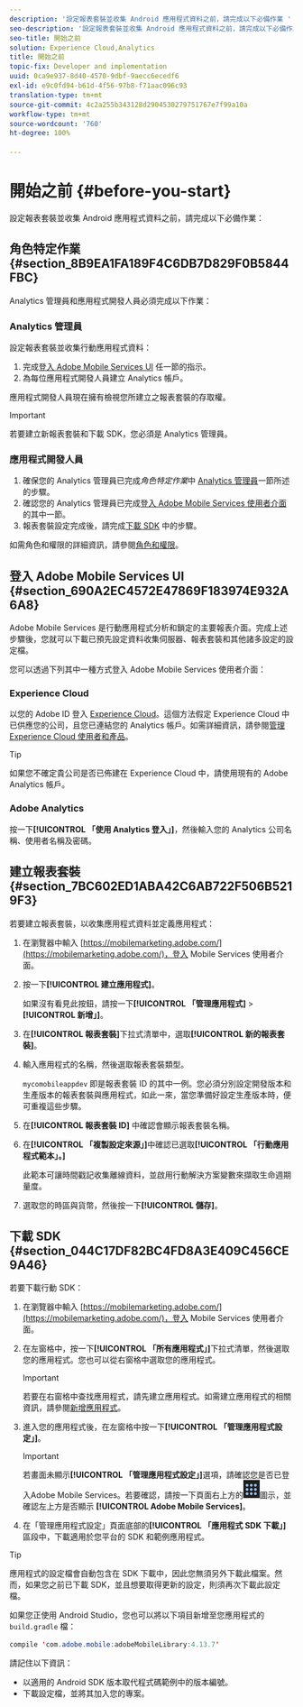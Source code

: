 ```yaml
---
description: '設定報表套裝並收集 Android 應用程式資料之前，請完成以下必備作業 '
seo-description: '設定報表套裝並收集 Android 應用程式資料之前，請完成以下必備作業 '
seo-title: 開始之前
solution: Experience Cloud,Analytics
title: 開始之前
topic-fix: Developer and implementation
uuid: 0ca9e937-8d40-4570-9dbf-9aecc6ecedf6
exl-id: e9c0fd94-b61d-4f56-97b8-f71aac096c93
translation-type: tm+mt
source-git-commit: 4c2a255b343128d2904530279751767e7f99a10a
workflow-type: tm+mt
source-wordcount: '760'
ht-degree: 100%

---
```


# 開始之前 {#before-you-start}

設定報表套裝並收集 Android 應用程式資料之前，請完成以下必備作業：

## 角色特定作業 {#section_8B9EA1FA189F4C6DB7D829F0B5844FBC}

Analytics 管理員和應用程式開發人員必須完成以下作業：

### Analytics 管理員

設定報表套裝並收集行動應用程式資料：

1. 完成[登入 Adobe Mobile Services UI](../getting-started/requirements.md#section_690A2EC4572E47869F183974E932A6A8) 任一節的指示。
1. 為每位應用程式開發人員建立 Analytics 帳戶。

應用程式開發人員現在擁有檢視您所建立之報表套裝的存取權。

>[!IMPORTANT]
>
>若要建立新報表套裝和下載 SDK，您必須是 Analytics 管理員。

### 應用程式開發人員

1. 確保您的 Analytics 管理員已完成&#x200B;*角色特定作業*&#x200B;中 [Analytics 管理員](../getting-started/requirements.md#section_8B9EA1FA189F4C6DB7D829F0B5844FBC)一節所述的步驟。
1. 確認您的 Analytics 管理員已完成[登入 Adobe Mobile Services 使用者介面](../getting-started/requirements.md#section_690A2EC4572E47869F183974E932A6A8)的其中一節。
1. 報表套裝設定完成後，請完成[下載 SDK](../getting-started/requirements.md#section_044C17DF82BC4FD8A3E409C456CE9A46) 中的步驟。

如需角色和權限的詳細資訊，請參閱[角色和權限](/help/using/gs/c-mob-roles-and-permissions.md)。

## 登入 Adobe Mobile Services UI {#section_690A2EC4572E47869F183974E932A6A8}

Adobe Mobile Services 是行動應用程式分析和鎖定的主要報表介面。完成上述步驟後，您就可以下載已預先設定資料收集伺服器、報表套裝和其他諸多設定的設定檔。

您可以透過下列其中一種方式登入 Adobe Mobile Services 使用者介面：

### Experience Cloud

以您的 Adobe ID 登入 [Experience Cloud](https://experiencecloud.adobe.com)。這個方法假定 Experience Cloud 中已供應您的公司，且您已連結您的 Analytics 帳戶。如需詳細資訊，請參閱[管理 Experience Cloud 使用者和產品](https://docs.adobe.com/content/help/zh-Hant/core-services/interface/manage-users-and-products/admin-getting-started.html)。

>[!TIP]
>
>如果您不確定貴公司是否已佈建在 Experience Cloud 中，請使用現有的 Adobe Analytics 帳戶。

### Adobe Analytics

按一下&#x200B;**[!UICONTROL 「使用 Analytics 登入」]**，然後輸入您的 Analytics 公司名稱、使用者名稱及密碼。

## 建立報表套裝 {#section_7BC602ED1ABA42C6AB722F506B5219F3}

若要建立報表套裝，以收集應用程式資料並定義應用程式：

1. 在瀏覽器中輸入 [https://mobilemarketing.adobe.com/](https://mobilemarketing.adobe.com/)，登入 Mobile Services 使用者介面。
1. 按一下&#x200B;**[!UICONTROL 建立應用程式]**。

   如果沒有看見此按鈕，請按一下&#x200B;**[!UICONTROL 「管理應用程式]** > **[!UICONTROL 新增」]**。

1. 在&#x200B;**[!UICONTROL 報表套裝]**&#x200B;下拉式清單中，選取&#x200B;**[!UICONTROL 新的報表套裝]**。

1. 輸入應用程式的名稱，然後選取報表套裝類型。

   `mycomobileappdev` 即是報表套裝 ID 的其中一例。您必須分別設定開發版本和生產版本的報表套裝與應用程式，如此一來，當您準備好設定生產版本時，便可重複這些步驟。
1. 在&#x200B;**[!UICONTROL 報表套裝 ID]** 中確認會顯示報表套裝名稱。
1. 在&#x200B;**[!UICONTROL 「複製設定來源」]**&#x200B;中確認已選取&#x200B;**[!UICONTROL 「行動應用程式範本」。]**

   此範本可讓時間戳記收集離線資料，並啟用行動解決方案變數來擷取生命週期量度。

1. 選取您的時區與貨幣，然後按一下&#x200B;**[!UICONTROL 儲存]**。

## 下載 SDK {#section_044C17DF82BC4FD8A3E409C456CE9A46}

若要下載行動 SDK：

1. 在瀏覽器中輸入 [https://mobilemarketing.adobe.com/](https://mobilemarketing.adobe.com/)，登入 Mobile Services 使用者介面。
1. 在左窗格中，按一下&#x200B;**[!UICONTROL 「所有應用程式」]**&#x200B;下拉式清單，然後選取您的應用程式。您也可以從右窗格中選取您的應用程式。

   >[!IMPORTANT]
   >
   >若要在右窗格中查找應用程式，請先建立應用程式。如需建立應用程式的相關資訊，請參閱[新增應用程式](https://docs.adobe.com/content/help/zh-Hant/mobile-services/using/manage-apps-ug/t-new-app.html)。

1. 進入您的應用程式後，在左窗格中按一下&#x200B;**[!UICONTROL 「管理應用程式設定」]**。

   >[!IMPORTANT]
   >
   >若畫面未顯示&#x200B;**[!UICONTROL 「管理應用程式設定」]**&#x200B;選項，請確認您是否已登入Adobe Mobile Services。若要確認，請按一下頁面右上方的![解決方案切換器](assets/solution-switcher.png)圖示，並確認左上方是否顯示 **[!UICONTROL Adobe Mobile Services]**。

1. 在「管理應用程式設定」頁面底部的&#x200B;**[!UICONTROL 「應用程式 SDK 下載」]**&#x200B;區段中，下載適用於您平台的 SDK 和範例應用程式。

>[!TIP]
>
>應用程式的設定檔會自動包含在 SDK 下載中，因此您無須另外下載此檔案。然而，如果您之前已下載 SDK，並且想要取得更新的設定，則須再次下載此設定檔。

如果您正使用 Android Studio，您也可以將以下項目新增至您應用程式的 `build.gradle` 檔：

```java
compile 'com.adobe.mobile:adobeMobileLibrary:4.13.7'
```

請記住以下資訊：

* 以適用的 Android SDK 版本取代程式碼範例中的版本編號。
* 下載設定檔，並將其加入您的專案。
